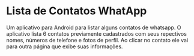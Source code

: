 # Lista de Contatos WhatApp

Um aplicativo para Android para listar alguns contatos de whatsapp. 
O aplicativo lista 6 contatos previamente cadastrados com seus repectivos nomes, números de telefone e fotos de perfil. 
Ao clicar no contato ele vai para outra página que exibe suas informações. 
